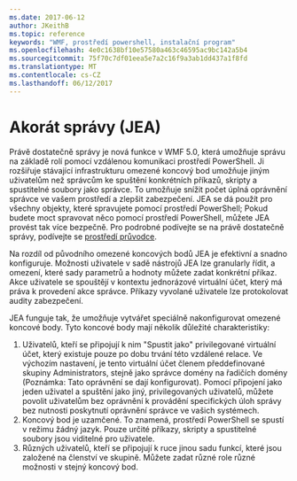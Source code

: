 ```yaml
---
ms.date: 2017-06-12
author: JKeithB
ms.topic: reference
keywords: "WMF, prostředí powershell, instalační program"
ms.openlocfilehash: 4e0c1638bf10e57580a463c46595ac9bc142a5b4
ms.sourcegitcommit: 75f70c7df01eea5e7a2c16f9a3ab1dd437a1f8fd
ms.translationtype: MT
ms.contentlocale: cs-CZ
ms.lasthandoff: 06/12/2017
---
```

# <a name="just-enough-administration-jea"></a>Akorát správy (JEA)
Právě dostatečně správy je nová funkce v WMF 5.0, která umožňuje správu na základě rolí pomocí vzdálenou komunikaci prostředí PowerShell.  Ji rozšiřuje stávající infrastrukturu omezené koncový bod umožňuje jiným uživatelům než správcům ke spuštění konkrétních příkazů, skripty a spustitelné soubory jako správce.  To umožňuje snížit počet úplná oprávnění správce ve vašem prostředí a zlepšit zabezpečení.  JEA se dá použít pro všechny objekty, které spravujete pomocí prostředí PowerShell; Pokud budete moct spravovat něco pomocí prostředí PowerShell, můžete JEA provést tak více bezpečně.  Pro podrobné podívejte se na právě dostatečně správy, podívejte se [prostředí průvodce](http://aka.ms/JEA).

Na rozdíl od původního omezené koncových bodů JEA je efektivní a snadno konfiguruje.  Možnosti uživatele v sadě nástrojů JEA lze granularly řídit, a omezení, které sady parametrů a hodnoty můžete zadat konkrétní příkaz. Akce uživatele se spouštějí v kontextu jednorázové virtuální účet, který má práva k provedení akce správce.  Příkazy vyvolané uživatele lze protokolovat audity zabezpečení.

JEA funguje tak, že umožňuje vytvářet speciálně nakonfigurovat omezené koncové body.  Tyto koncové body mají několik důležité charakteristiky:

1. Uživatelů, kteří se připojují k nim "Spustit jako" privilegované virtuální účet, který existuje pouze po dobu trvání této vzdálené relace.  Ve výchozím nastavení, je tento virtuální účet členem předdefinované skupiny Administrators, stejně jako správce domény na řadičích domény (Poznámka: Tato oprávnění se dají konfigurovat). Pomocí připojení jako jeden uživatel a spuštění jako jiný, privilegovaných uživatelů, můžete povolit uživatelům bez oprávnění k provádění specifických úloh správy bez nutnosti poskytnutí oprávnění správce ve vašich systémech.
2. Koncový bod je uzamčené.  To znamená, prostředí PowerShell se spustí v režimu žádný jazyk.  Pouze určité příkazy, skripty a spustitelné soubory jsou viditelné pro uživatele.
3. Různých uživatelů, kteří se připojují k ruce jinou sadu funkcí, které jsou založené na členství ve skupině.  Můžete zadat různé role různé možnosti v stejný koncový bod.

